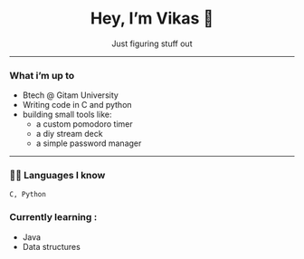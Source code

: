 <h1 align="center">Hey, I’m Vikas 👋</h1>

<p align="center">
Just figuring stuff out
</p>

---

### What i’m up to

- Btech @ Gitam University  
- Writing code in C and python  
- building small tools like:
  - a custom pomodoro timer  
  - a diy stream deck  
  - a simple password manager

---

### 🧑‍💻 Languages I know
```bash
C, Python
```
### Currently learning :
  - Java 
  - Data structures
